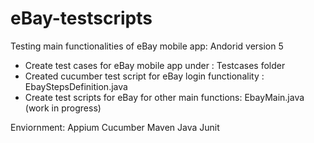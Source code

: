# eBay-testscripts

Testing main functionalities of eBay mobile app: Andorid version 5

- Create test cases for eBay mobile app under : Testcases folder 
- Created cucumber test script for eBay login functionality : EbayStepsDefinition.java
- Create test scripts for eBay for other main functions: EbayMain.java (work in progress)

Enviornment: 
Appium
Cucumber
Maven
Java
Junit
